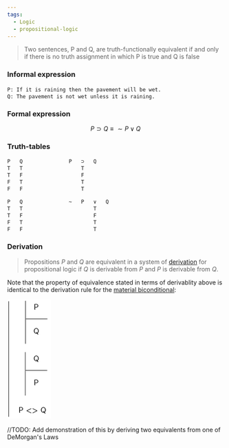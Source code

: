 ```yaml
---
tags:
  - Logic
  - propositional-logic
---
```



 > 
 > Two sentences, P and Q, are truth-functionally equivalent if and only if there is no truth assignment in which P is true and Q is false

### Informal expression

````
P: If it is raining then the pavement will be wet.
Q: The pavement is not wet unless it is raining.
````

### Formal expression

$$
P \supset Q \equiv \sim P \lor Q 
$$

### Truth-tables

````
P	Q				P	⊃	Q	
T	T					T		
T	F					F		
F	T					T		
F	F					T
````

````
P	Q				~	P	∨	Q	
T	T						T		
T	F						F		
F	T						T		
F	F						T
````

### Derivation

 > 
 > Propositions $P$ and $Q$ are equivalent in a system of [derivation](Formal%20proofs%20in%20propositional%20logic.md) for propositional logic if $Q$ is derivable from $P$  and $P$ is derivable from $Q$.

Note that the property of equivalence stated in terms of derivablity above is identical to the derivation rule for the [material biconditional](Biconditional%20Introduction.md):

![bi-intro.png](../img/bi-intro.png)

//TODO: Add demonstration of this by deriving two equivalents from one of DeMorgan's Laws
